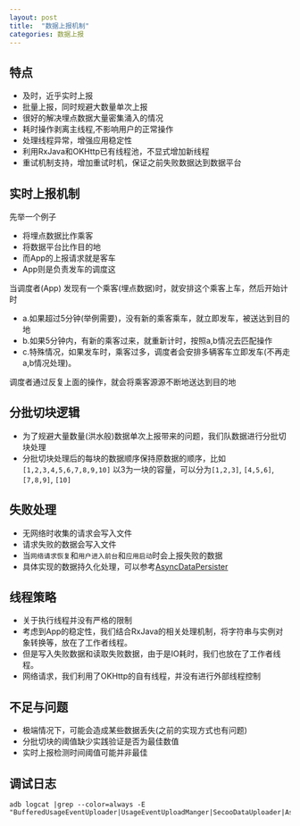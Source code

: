```yaml
---
layout: post
title:  "数据上报机制"
categories: 数据上报
---
```






<h2>特点</h2>
<ul>
<li>及时，近乎实时上报</li>
<li>批量上报，同时规避大数量单次上报</li>
<li>很好的解决埋点数据大量密集涌入的情况</li>
<li>耗时操作剥离主线程,不影响用户的正常操作</li>
<li>处理线程异常，增强应用稳定性</li>
<li>利用RxJava和OKHttp已有线程池，不显式增加新线程</li>
<li>重试机制支持，增加重试时机，保证之前失败数据达到数据平台</li>
</ul>
<!--more-->
<h2>实时上报机制</h2>
<p>先举一个例子</p>
<ul>
<li>将埋点数据比作乘客</li>
<li>将数据平台比作目的地</li>
<li>而App的上报请求就是客车</li>
<li>App则是负责发车的调度这</li>
</ul>
<p>当调度者(App) 发现有一个乘客(埋点数据)时，就安排这个乘客上车，然后开始计时</p>
<ul>
<li>a.如果超过5分钟(举例需要)，没有新的乘客乘车，就立即发车，被送达到目的地</li>
<li>b.如果5分钟内，有新的乘客过来，就重新计时，按照a,b情况去匹配操作</li>
<li>c.特殊情况，如果发车时，乘客过多，调度者会安排多辆客车立即发车(不再走a,b情况处理)。</li>
</ul>
<p>调度者通过反复上面的操作，就会将乘客源源不断地送达到目的地</p>
<h2>分批切块逻辑</h2>
<ul>
<li>为了规避大量数量(洪水般)数据单次上报带来的问题，我们队数据进行分批切块处理</li>
<li>分批切块处理后的每块的数据顺序保持原数据的顺序，比如<code>[1,2,3,4,5,6,7,8,9,10]</code> 以3为一块的容量，可以分为<code>[1,2,3]</code>, <code>[4,5,6]</code>, <code>[7,8,9]</code>, <code>[10]</code></li>
</ul>
<h2>失败处理</h2>
<ul>
<li>无网络时收集的请求会写入文件</li>
<li>请求失败的数据会写入文件</li>
<li>当<code>网络请求恢复</code>和<code>用户进入前台</code>和<code>应用启动</code>时会上报失败的数据</li>
<li>具体实现的数据持久化处理，可以参考<a href="../io/async_data_persister.html">AsyncDataPersister</a></li>
</ul>
<h2>线程策略</h2>
<ul>
<li>关于执行线程并没有严格的限制</li>
<li>考虑到App的稳定性，我们结合RxJava的相关处理机制，将字符串与实例对象转换等，放在了工作者线程。</li>
<li>但是写入失败数据和读取失败数据，由于是IO耗时，我们也放在了工作者线程。</li>
<li>网络请求，我们利用了OKHttp的自有线程，并没有进行外部线程控制</li>
</ul>
<h2>不足与问题</h2>
<ul>
<li>极端情况下，可能会造成某些数据丢失(之前的实现方式也有问题)</li>
<li>分批切块的阈值缺少实践验证是否为最佳数值</li>
<li>实时上报检测时间阈值可能并非最佳</li>
</ul>
<h2>调试日志</h2>
<pre><code class="language-bash">adb logcat |grep --color=always -E &quot;BufferedUsageEventUploader|UsageEventUploadManger|SecooDataUploader|AsyncDataPersister&quot;</code></pre>